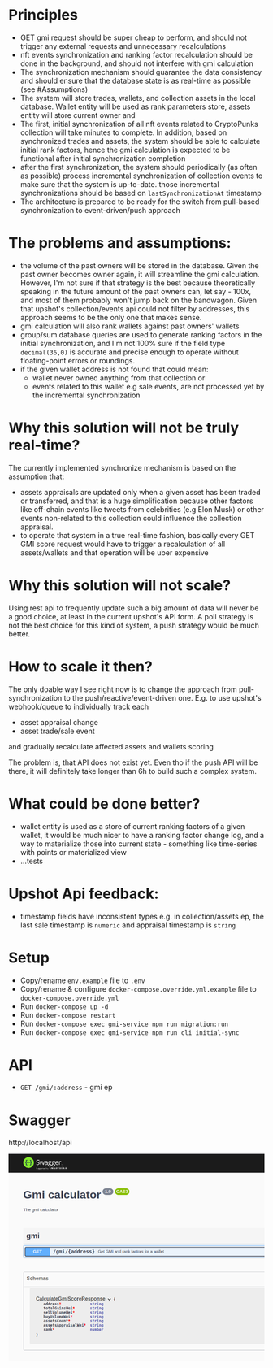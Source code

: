 # Principles
* GET gmi request should be super cheap to perform, and should not trigger any external requests and unnecessary recalculations
* nft events synchronization and ranking factor recalculation should be done in the background, and should not interfere with gmi calculation
* The synchronization mechanism should guarantee the data consistency and should ensure that the database state is as real-time as possible (see #Assumptions)
* The system will store trades, wallets, and collection assets in the local database. Wallet entity will be used as rank parameters store, assets entity will store current owner and
* The first, initial synchronization of all nft events related to CryptoPunks collection will take minutes to complete.
  In addition, based on synchronized trades and assets, the system should be able to calculate initial rank factors, hence the gmi calculation is expected to be functional after initial synchronization completion
* after the first synchronization, the system should periodically (as often as possible) process incremental synchronization of collection events to make sure that the system is up-to-date.
  those incremental synchronizations should be based on `lastSynchronizationAt` timestamp
* The architecture is prepared to be ready for the switch from pull-based synchronization to event-driven/push approach


# The problems and assumptions:
* the volume of the past owners will be stored in the database.
  Given the past owner becomes owner again, it will streamline the gmi calculation.
  However, I'm not sure if that strategy is the best because theoretically speaking in the future amount of the past owners can,
  let say - 100x, and most of them probably won't jump back on the bandwagon. Given that upshot's collection/events api could not filter by addresses,
  this approach seems to be the only one that makes sense.
* gmi calculation will also rank wallets against past owners' wallets
* group/sum database queries are used to generate ranking factors in the initial synchronization,
  and I'm not 100% sure if the field type `decimal(36,0)` is accurate and precise enough to operate without floating-point errors or roundings.
* if the given wallet address is not found that could mean:
    - wallet never owned anything from that collection or
    - events related to this wallet e.g sale events, are not processed yet by the incremental synchronization

# Why this solution will not be truly real-time?
The currently implemented synchronize mechanism is based on the assumption that:
* assets appraisals are updated only when a given asset has been traded or transferred, and that is a huge simplification because other factors like off-chain events
  like tweets from celebrities (e.g Elon Musk) or other events non-related to this collection could influence the collection appraisal.
* to operate that system in a true real-time fashion, basically every GET GMI score request
  would have to trigger a recalculation of all assets/wallets and that operation will be uber expensive

# Why this solution will not scale?
Using rest api to frequently update such a big amount of data will never be a good choice, at least in the current upshot's API form.
A poll strategy is not the best choice for this kind of system, a push strategy would be much better.

# How to scale it then?
The only doable way I see right now is to change the approach from pull-synchronization
to the push/reactive/event-driven one. E.g. to use upshot's webhook/queue to individually track each
* asset appraisal change
* asset trade/sale event


and gradually recalculate affected assets and wallets scoring

The problem is, that API does not exist yet. Even tho if the push API will be there, it will definitely take longer
than 6h to build such a complex system.

# What could be done better?
* wallet entity is used as a store of current ranking factors of a given wallet, it would be much nicer to have a ranking factor change log, and a way to materialize those into current
  state - something like time-series with points or materialized view
* ...tests

# Upshot Api feedback:
* timestamp fields have inconsistent types e.g. in collection/assets ep, the last sale timestamp is `numeric` and appraisal timestamp is `string`

# Setup

* Copy/rename `env.example` file to `.env`
* Copy/rename & configure `docker-compose.override.yml.example` file to `docker-compose.override.yml`
* Run `docker-compose up -d`
* Run `docker-compose restart`
* Run `docker-compose exec gmi-service npm run migration:run`
* Run `docker-compose exec gmi-service npm run cli initial-sync`

# API
* `GET /gmi/:address` - gmi ep

# Swagger
http://localhost/api

![image info](docs/swagger.png)
